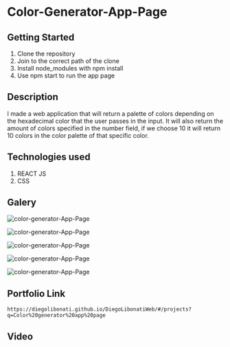 # Color-Generator-App-Page

## Getting Started

1. Clone the repository
2. Join to the correct path of the clone
3. Install node_modules with npm install
4. Use npm start to run the app page

## Description

I made a web application that will return a palette of colors depending on the hexadecimal color that the user passes in the input. It will also return the amount of colors specified in the number field, if we choose 10 it will return 10 colors in the color palette of that specific color.

## Technologies used

1. REACT JS
2. CSS

## Galery

![color-generator-App-Page](https://raw.githubusercontent.com/DiegoLibonati/DiegoLibonatiWeb/main/data/projects/React/Imagenes/reactcolorgenerator-0.jpg)

![color-generator-App-Page](https://raw.githubusercontent.com/DiegoLibonati/DiegoLibonatiWeb/main/data/projects/React/Imagenes/reactcolorgenerator-1.jpg)

![color-generator-App-Page](https://raw.githubusercontent.com/DiegoLibonati/DiegoLibonatiWeb/main/data/projects/React/Imagenes/reactcolorgenerator-2.jpg)

![color-generator-App-Page](https://raw.githubusercontent.com/DiegoLibonati/DiegoLibonatiWeb/main/data/projects/React/Imagenes/reactcolorgenerator-3.jpg)

![color-generator-App-Page](https://raw.githubusercontent.com/DiegoLibonati/DiegoLibonatiWeb/main/data/projects/React/Imagenes/reactcolorgenerator-4.jpg)

## Portfolio Link

`https://diegolibonati.github.io/DiegoLibonatiWeb/#/projects?q=Color%20generator%20app%20page`

## Video
